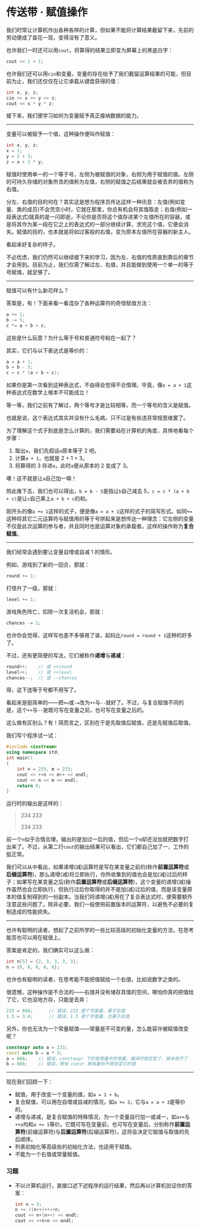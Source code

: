 # 传送带 · 赋值操作

我们时常让计算机作出各种各样的计算，但如果不能将计算结果截留下来，先前的劳动便成了昙花一现，变得没有了意义。

也许我们一时还可以用```cout```，将算得的结果立即变为屏幕上的黑底白字：

```cpp
cout << 1 + 1;
```

也许我们还可以用```cin```和变量。变量的存在给予了我们截留运算结果的可能，但目前为止，我们还仅仅在让它承载从键盘获得的值：

```cpp
int x, y, z;
cin >> x >> y >> z;
cout << x * y * z;
```

接下来，我们便学习如何为变量赋予真正接纳数据的能力。

------

变量可以被赋予一个值，这种操作便叫作赋值：

```cpp
int x, y, z;
x = 1;
y = 2 + 3;
z = x + 2 * y;
```

赋值时使用单一的一个等于号，左侧为被赋值的对象，右侧为用于赋值的值。左侧的可持久存储的对象所含的值称为左值，右侧的赋值之后结果就会被丢弃的值称为右值。

分左、右值的目的何在？其实这是想为程序员传达这样一种讯息：左值(例如变量、类的成员)不会凭空小时，它就在那里，你总有机会将其值取走；右值(例如一段表达式)就真的是一闪即逝，不论你是否将这个值存进某个左值所在的容器，或是将其作为某一段在它之上的表达式的一部分继续计算，求完这个值，它便会消失。赋值的目的，也本就是将如过客般的右值，变为原本左值所在容器的新主人。

看起来好复杂的样子。

不必忧虑，我们仍然可以继续接下来的学习，因为左、右值的性质直到靠后的章节才会用到。目前为止，我们仅需了解过左、右值，并且能做到使用一个单一的等于号赋值，就足够了。

------

赋值可以有什么新花样么？

答案是，有！下面来看一看混杂了各种运算符的奇怪赋值方法：

```cpp
a += 1;
b -= 5;
c *= a + b + c;
```

这些是什么玩意？为什么等于号和普通符号粘在一起了？

其实，它们与以下表达式是等价的：

```cpp
a = a + 1;
b = b - 5;
c = c * (a + b + c);
```

如果你是第一次看到这种表达式，不由得会觉得不合情理。毕竟，像```a = a + 1```这种表达式在数学上根本不可能成立！

等一等，我们之前有了解过，两个等号才是比较相等，而一个等号的含义是赋值。

也就是说，这个表达式其实并没有什么毛病，只不过是有些违背常规思维罢了。

为了理解这个式子到底是怎么计算的，我们需要站在计算机的角度，具体地看每个步骤：

1. 取出```a```，我们先假设```a```原本等于 2 吧。
2. 计算```a + 1```，也就是 2 + 1 = 3。
3. 将算得的 3 存进```a```，此时```a```便从原本的 2 变成了 3。

噢！这不就是让```a```自己加一嘛！

照此推下去，我们也可以得出，```b = b - 5```是指让```b```自己减去 5，```c = c * (a + b + c)```是让```c```自己乘上```a + b + c```的和。

刚开头的像```a += 1```这样的式子，便是像```a = a + 1```这样的式子的简写形式。如同```+=```这种将其它二元运算符与赋值用的等于号拼起来是想传达一种理念：它左侧的变量不仅是此次运算的参与者，并且同时也是运算对象的承载者。这样的操作称为**复合赋值**。

------

我们经常会遇到要让变量自增或自减 1 的情形。

例如，游戏到了新的一回合，那就：

```cpp
round += 1;
```

打怪升了一级，那就：

```cpp
level += 1;
```

游戏角色阵亡，扣除一次复活机会，那就：

```cpp
chances -= 1;
```

也许你会觉得，这样写也差不多够用了诶，起码比```round = round + 1```这种的好多了。

不过，还有更简便的写法，它们被称作**递增**与**递减**：

```cpp
round++;	// 或 ++round
level++;	// 或 ++level
chances--;	// 或 --chances
```

得，这下连等于号都不用写了。

看起来是挺简单的——把```+=```或```-=```改为```++```与```--```就好了。不过，与复合赋值不同的是，这个```++```与```--```是既可写在变量之前，也可写在变量之后的。

这么做有区别么？有！简而言之，区别在于是先取值后赋值，还是先赋值后取值。

我们写个程序试一试：

```cpp
#include <iostream>
using namespace std;
int main()
{
	int n = 233, m = 233;
    cout << ++n << m++ << endl;
    cout << n << m << endl;
    return 0;
}
```

运行时的输出是这样的：

>234 233
>
>234 233

前一个```n```似乎合情合理，输出的是加过一后的值，但后一个```m```却还没加就把数字打出来了。不过，从第二行```cout```的输出结果可以看出，它们都自己加了一，工作的挺正常。

我们可以从中看出，如果递增(减)运算符是写在某变量之前的(称作**前置运算符**或**后缀运算符**)，那么递增(减)将立即执行，你所收集到的值也会是加(减)过后的样子；如果写在某变量之后(称作**后置运算符**或**后缀运算符**)，这个变量的递增(减)操作虽然也会立即执行，但执行过后你取得的并不是加(减)过后的值，而是该变量原本的值复制得到的一份副本。当我们将递增(减)用在了复合表达式时，便需要额外注意这些问题了。除非必要，我们一般使用前置版本的运算符，以避免不必要的复制造成的性能损失。

------

也许有聪明的读者，想起了之前所学的一些比较高级的初始化变量的方法，在思考能否也可以用在赋值上。

答案是肯定的，我们确实可以这么做：

```cpp
int n[5] = {2, 3, 3, 3, 3};
n = {6, 6, 6, 6, 6};
```

也许也有聪明的读者，在思考能不能把值赋给一个右值，比如说数字之类的。

很遗憾，这种操作是不合法的——右值并没有储存其值的空间，哪怕你真的把值给了它，它也没地方存，只能是丢弃：

```cpp
233 = 666;		// 错误，233 是个字面量，属于右值
1.5 = 3.4;		// 错误，1.5 是个字面量，也属于右值
```

另外，你也无法为一个常量赋值——常量是不可变的量，怎么能容许被赋值改变呢？

```cpp
constexpr auto a = 233;
const auto b = a * 3;
a = 666;	// 错误，constexpr 下的是常量中的常量，编译时就定型了，根本改不了
b = 666;	// 错误，带有 const 意味着你不得改变它的值
```

------

现在我们回顾一下：

- 赋值，用于改变一个变量的值，如```a = 1 + b```。
- 复合赋值，可以用在自增或自减的情况，如```a += 3```，它与```a = a + 3```是等价的。
- 递增与递减，是复合赋值的特殊情况，为一个变量自行加一或减一，如```a++```与```++a```均和```a += 1```等价。它既可写在变量前，也可写在变量后，分别称作**前置运算符**(前缀运算符)与**后置运算符**(后缀运算符)，这将会决定它赋值与取值的先后顺序。
- 列表初始化等高级些的初始化方法，也适用于赋值。
- 不能为一个右值或常量赋值。

### 习题

- 不以计算机运行，直接口述下述程序的运行结果，然后再以计算机验证你的答案：

  ```cpp
  int n = 3;
  n += ((n++)++)+n;
  cout << n+(n++) << endl;
  cout << ++n+n << endl;
  ```

  

